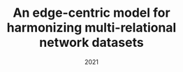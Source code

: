 ---
title: An edge-centric model for harmonizing multi-relational network datasets
authors:
- Joshua Faskowitz
- Jacob Tanner
- Bratislav Misic
- Richard F Betzel
date: '2021'
publication_types:
- article-journal
publication: '*bioRxiv*'
---